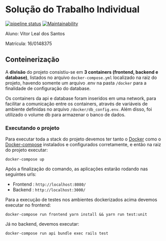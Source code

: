 # Solução do Trabalho Individual


[![pipeline status](https://gitlab.com/Vitor.Leal/Trabalho-Individual-2020-1/badges/master/pipeline.svg)](https://gitlab.com/Vitor.Leal/Trabalho-Individual-2020-1/-/commits/master)
[![Maintainability](https://api.codeclimate.com/v1/badges/5cba253b2451bbc9f28f/maintainability)](https://codeclimate.com/github/vitorl-s/Trabalho-Individual-2020-1/maintainability)

Aluno: Vitor Leal dos Santos

Matrícula: 16/0148375

## Conteinerização

A **divisão** do projeto consistiu-se em **3 containers (frontend, backend e database)**, listados no arquivo `docker-compose.yml` localizado na raiz do projeto, havendo somente um arquivo
.env na pasta `/docker` para a finalidade de configuração do database.

Os containers da api e database foram inseridos em uma network, para facilitar a comunicação entre os containers, através de variáveis de ambiente definidas no arquivo
`/docker/db_config.env`. Além disso, foi utilizado o volume db para armazenar o banco de dados.

### Executando o projeto

Para executar toda a stack do projeto devemos ter tanto o [Docker](https://docs.docker.com/engine/install/) como o [Docker-compose](https://docs.docker.com/compose/install/) 
instalados e configurados corretamente, e então na raiz do projeto executar:

```
docker-compose up
```

Após a finalização do comando, as aplicações estarão rodando nas seguintes urls:

- Frontend : `http://localhost:8080/`
- Backend : `http://localhost:3000/`

Para a execução de testes nos ambientes dockerizados acima devemos executar no frontend:
```
docker-compose run frontend yarn install && yarn run test:unit
```

Já no backend, devemos executar:
```
docker-compose run api bundle exec rails test
```

